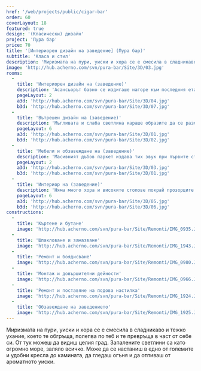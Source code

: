 ```yaml
---
href: '/web/projects/public/cigar-bar' 
order: 60
coverLayout: 18
featured: true
design: '(Класически) дизайн'
project: 'Пура бар'
price: 70
title: '[Интериорен дизайн на заведение] (Пура бар)'
subtitle: 'Класа и стил'
description: 'Миризмата на пури, уиски и хора се е смесила в сладникаво и тежко ухание, което те обгръща, полепва по теб и те превръща в част от себе си. Запалените светлини са като огромно море, заляло всичко. Може да се настаниш в едно от големите и удобни кресла до камината, да гледаш огъня и да отпиваш от ароматното уиски.'
image: 'http://hub.acherno.com/svn/pura-bar/Site/3D/03.jpg'
rooms:
  -
    title: 'Интериорен дизайн на (заведение)'
    description: 'Асансьорът бавно се издигаше нагоре към последния етаж на хотела. Светлината прокарваше път и водеше към лекия шум, който се чуваше зад плътно затворената тежка дървена врата с множество орнаменти. Човек в униформа кимва леко с глава в поздрав и натиска масивната месингова дръжка на вратата, подканвайки те да влезеш в клуба.'
    pageLayout: 2
    a3d: 'http://hub.acherno.com/svn/pura-bar/Site/3D/04.jpg'
    b3d: 'http://hub.acherno.com/svn/pura-bar/Site/3D/07.jpg'
  -
    title: 'Вътрешен дизайн на (заведение)'
    description: 'Мъгливата и слаба светлина караше образите да се разместват и разливат в сумрака, изпълвайки го с неясни очертания и форми.'
    pageLayout: 6
    a3d: 'http://hub.acherno.com/svn/pura-bar/Site/3D/01.jpg'
    b3d: 'http://hub.acherno.com/svn/pura-bar/Site/3D/02.jpg'
  -
    title: 'Мебели и обзавеждане на (заведение)'
    description: 'Масивният дъбов паркет издава тих звук при първите стъпки по него, сякаш ти казва, че е живо същество, което си настъпил, докато спи, и после отново утихва. Всички са потънали в собствените си разговори, в дълбоките кресла и мисли. Някои просто гледат пред себе си, дърпайки си от пурите и скривайки лицата си зад плътните облаци дим.'
    pageLayout: 2
    a3d: 'http://hub.acherno.com/svn/pura-bar/Site/3D/03.jpg'
    b3d: 'http://hub.acherno.com/svn/pura-bar/Site/3D/01.jpg'
  -
    title: 'Интериор на (заведение)'
    description: 'Няма много хора и високите столове покрай прозорците са свободни. От там може да се види целият град.'
    pageLayout: 6
    a3d: 'http://hub.acherno.com/svn/pura-bar/Site/3D/05.jpg'
    b3d: 'http://hub.acherno.com/svn/pura-bar/Site/3D/06.jpg'
constructions:
  - 
    title: 'Къртене и бутане'
    image: 'http://hub.acherno.com/svn/pura-bar/Site/Remonti/IMG_0935.JPG'
  - 
    title: 'Шпакловане и замазване'
    image: 'http://hub.acherno.com/svn/pura-bar/Site/Remonti/IMG_1943.JPG'
  - 
    title: 'Ремонт и боядисване'
    image: 'http://hub.acherno.com/svn/pura-bar/Site/Remonti/IMG_0980.JPG'
  - 
    title: 'Монтаж и довършителни дейности'
    image: 'http://hub.acherno.com/svn/pura-bar/Site/Remonti/IMG_0966.JPG'
  -
    title: 'Ремонт и поставяне на подова настилка'
    image: 'http://hub.acherno.com/svn/pura-bar/Site/Remonti/IMG_1924.JPG'
  -
    title: 'Обзавеждане на заведението'
    image: 'http://hub.acherno.com/svn/pura-bar/Site/Remonti/IMG_1925.JPG'
---
```

Миризмата на пури, уиски и хора се е смесила в сладникаво и тежко ухание, което те обгръща, полепва по теб и те превръща в част от себе си. От тук можеш да видиш целия град. Запалените светлини са като огромно море, заляло всичко. Може да се настаниш в едно от големите и удобни кресла до камината, да гледаш огъня и да отпиваш от ароматното уиски.

